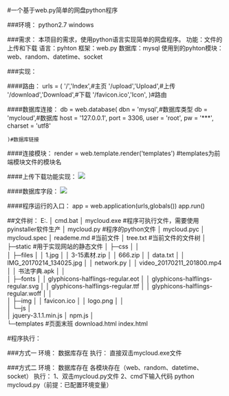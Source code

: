 #一个基于web.py简单的网盘python程序

###环境：
	python2.7
	windows

###需求：
	本项目的需求，使用python语言实现简单的网盘程序。
	功能：文件的上传和下载
	语言：pyhton
	框架：web.py
	数据库：mysql
	使用到的pyhton模块： web、random、datetime、socket


###实现：
	
####路由：
	urls = (
    '/','Index',#主页
    '/upload','Upload',#上传
    '/download','Download',#下载
    '/favicon.ico','Icon',
	)#路由

####数据库连接：
	db = web.database(
	    dbn = 'mysql',#数据库类型
	    db = 'mycloud',#数据库
	    host = '127.0.0.1',
	    port = 3306,
	    user = 'root',
	    pw = '***',
	    charset = 'utf8'
	
	)#数据库链接


####连接模块：
	render = web.template.render('templates')
	#templates为前端模块文件的模块名

####上传下载功能实现：
![](https://i.imgur.com/IwQ5F3D.png)

####数据库字段：
	![](https://i.imgur.com/NtVTEDK.png)

####程序运行的入口：
	app = web.application(urls,globals())
    app.run()


##文件树：
	E:.
	│  cmd.bat
	│  mycloud.exe #程序可执行文件，需要使用pyinstaller软件生产
	│  mycloud.py	#程序的python文件
	│  mycloud.pyc
	│  mycloud.spec
	│  reademe.md #当前文件
	│  tree.txt	#当前文件的文件树
	│  
	├─static	#用于实现网站的静态文件
	│  ├─css
	│  │      
	│  ├─files
	│  │      1.jpg
	│  │      3-15素材.zip
	│  │      666.zip
	│  │      data.txt
	│  │      IMG_20170214_134025.jpg
	│  │      network.py
	│  │      video_20170211_201800.mp4
	│  │      书法字典.apk
	│  │      
	│  ├─fonts
	│  │      glyphicons-halflings-regular.eot
	│  │      glyphicons-halflings-regular.svg
	│  │      glyphicons-halflings-regular.ttf
	│  │      glyphicons-halflings-regular.woff
	│  │      
	│  ├─img
	│  │      favicon.ico
	│  │      logo.png
	│  │      
	│  └─js
	│          
	│          jquery-3.1.1.min.js
	│          npm.js
	│          
	└─templates #页面末班
	        download.html
	        index.html
        

#程序执行：

###方式一
	环境：
		数据库存在
	执行：
		直接双击mycloud.exe文件

###方式二
	环境：
		数据库存在
		各模块存在（web、random、datetime、socket）
	执行：
		1、双击mycloud.py文件
		2、cmd下输入代码 python mycloud.py（前提：已配置环境变量）
		
